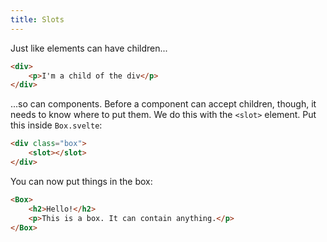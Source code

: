 ```yaml
---
title: Slots
---
```


Just like elements can have children...

```html
<div>
	<p>I'm a child of the div</p>
</div>
```

...so can components. Before a component can accept children, though, it needs to know where to put them. We do this with the `<slot>` element. Put this inside `Box.svelte`:

```html
<div class="box">
	<slot></slot>
</div>
```

You can now put things in the box:

```html
<Box>
	<h2>Hello!</h2>
	<p>This is a box. It can contain anything.</p>
</Box>
```